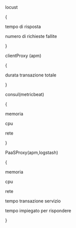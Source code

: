 locust

{

tempo di risposta

numero di richieste fallite

} 



clientProxy (apm)

{

durata transazione totale

}



consul(metricbeat)

{

memoria

cpu

rete

}



PaaSProxy(apm,logstash)

{

memoria

cpu

rete

tempo transazione servizio

tempo impiegato per rispondere

}